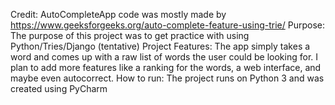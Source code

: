 Credit:
    AutoCompleteApp code was mostly made by https://www.geeksforgeeks.org/auto-complete-feature-using-trie/
Purpose:
    The purpose of this project was to get practice with using Python/Tries/Django (tentative)
Project Features:
    The app simply takes a word and comes up with a raw list of words the user could be looking for. 
    I plan to add more features like a ranking for the words, a web interface, and maybe even autocorrect.
How to run:
    The project runs on Python 3 and was created using PyCharm
